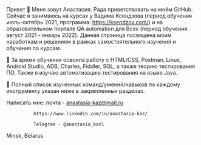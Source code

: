 Привет 👋
Меня зовут Анастасия. Рада приветствовать на моём GitHub. Сейчас я занимаюсь на курсах у Вадима Ксендзова (период обучения июль-октябрь 2021, программа: https://ksendzov.com/)
и на образовательном портале QA automation для Всех (период обучения август 2021 - январь 2022). 
Данная страница посвящена моим наработкам и решениям в рамках самостоятельного изучения и обучения по курсам.

📘 За время обучения освоила работу с HTML/CSS, Postman, Linux, Android Studio, ADB, Charles, Fiddler, SQL, а также теорию тестирования ПО. Также я изучаю автоматизацию тестирования на языке Java.

📌 Полный список изученных команд/умений/навыков по каждому инструменту указан ниже в закрепленных разделах.

Написать мне: почта - anastasia-kaz@mail.ru

              https://www.linkedin.com/in/anastasia-kaz/
              
              Telegram - @anastasia_kaz1
              
Minsk, Belarus
